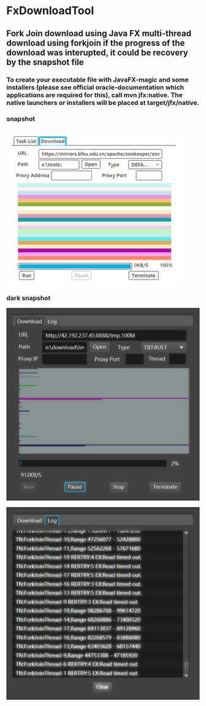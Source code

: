 # FxDownloadTool

## Fork Join download using Java FX multi-thread download using forkjoin if the progress of the download was interupted, it could be recovery by the snapshot file

### To create your executable file with JavaFX-magic and some installers (please see official oracle-documentation which applications are required for this), call mvn jfx:native. The native launchers or installers will be placed at target/jfx/native.


### snapshot
![image](https://raw.githubusercontent.com/shnulaa/FxDownloadTool/master/src/main/resources/image/Fx.png)

### dark snapshot
![image](https://raw.githubusercontent.com/shnulaa/FxDownloadTool/master/src/main/resources/image/1.png)

![image](https://raw.githubusercontent.com/shnulaa/FxDownloadTool/master/src/main/resources/image/2.png)